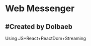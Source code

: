 Web Messenger
=================
#Created by Dolbaeb
---------------------
Using JS+React+ReactDom+Streaming
### 
